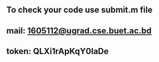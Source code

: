 ## To check your code use submit.m file 
## mail: 1605112@ugrad.cse.buet.ac.bd
## token: QLXi1rApKqY0laDe
